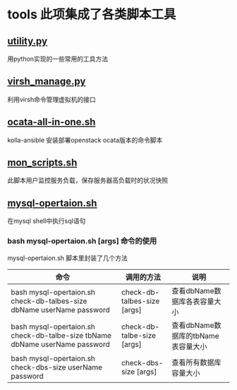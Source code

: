 # tools 此项集成了各类脚本工具

## [utility.py](/utility.py)
用python实现的一些常用的工具方法

## [virsh_manage.py](/virsh_manage.py)
利用virsh命令管理虚拟机的接口

## [ocata-all-in-one.sh](/ocata-all-in-one.sh)
kolla-ansible 安装部署openstack ocata版本的命令脚本

## [mon_scripts.sh](mon_scripts.sh)
此脚本用户监控服务负载，保存服务器高负载时的状况快照

## [mysql-opertaion.sh](mysql-opertaion.sh)
在mysql shell中执行sql语句
### bash mysql-opertaion.sh [args] 命令的使用
mysql-opertaion.sh 脚本里封装了几个方法

命令 |   调用的方法  |   说明
------------ | ------------- | -------------
bash mysql-opertaion.sh check-db-talbes-size dbName userName password | check-db-talbes-size [args] |  查看dbName数据库各表容量大小
bash mysql-opertaion.sh check-db-talbe-size tbName dbName userName password | check-db-talbe-size [args] |  查看dbName数据库的tbName表容量大小
bash mysql-opertaion.sh check-dbs-size userName password | check-dbs-size [args] |  查看所有数据库容量大小
